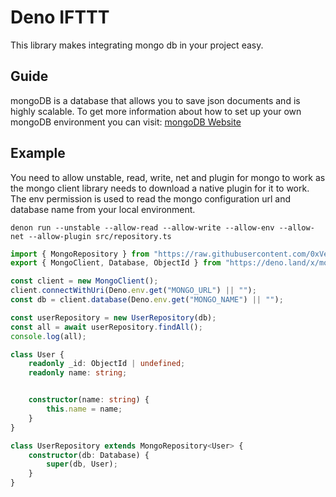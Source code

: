 # Deno IFTTT

This library makes integrating mongo db in your project easy.

## Guide

mongoDB is a database that allows you to save json documents and is highly scalable. To get more information about how to set up your own mongoDB environment you can visit: [mongoDB Website](https://www.mongodb.com/en)

## Example

You need to allow unstable, read, write, net and plugin for mongo to work as the mongo client library needs to download a native plugin for it to work. The env permission is used to read the mongo configuration url and database name from your local environment.
 
```shell
denon run --unstable --allow-read --allow-write --allow-env --allow-net --allow-plugin src/repository.ts
```

```ts
import { MongoRepository } from "https://raw.githubusercontent.com/0xVesion/deno-mongo-repository/master/mod.ts";
export { MongoClient, Database, ObjectId } from "https://deno.land/x/mongo/mod.ts";

const client = new MongoClient();
client.connectWithUri(Deno.env.get("MONGO_URL") || "");
const db = client.database(Deno.env.get("MONGO_NAME") || "");

const userRepository = new UserRepository(db);
const all = await userRepository.findAll();
console.log(all);

class User {
    readonly _id: ObjectId | undefined;
    readonly name: string;


    constructor(name: string) {
        this.name = name;
    }
}

class UserRepository extends MongoRepository<User> {
    constructor(db: Database) {
        super(db, User);
    }
}
```
